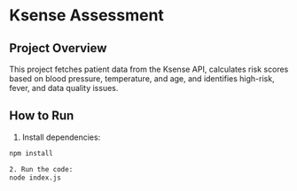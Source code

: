 # Ksense Assessment

## Project Overview
This project fetches patient data from the Ksense API, calculates risk scores based on blood pressure, temperature, and age, and identifies high-risk, fever, and data quality issues.

## How to Run
1. Install dependencies:
```bash
npm install

2. Run the code:
node index.js

